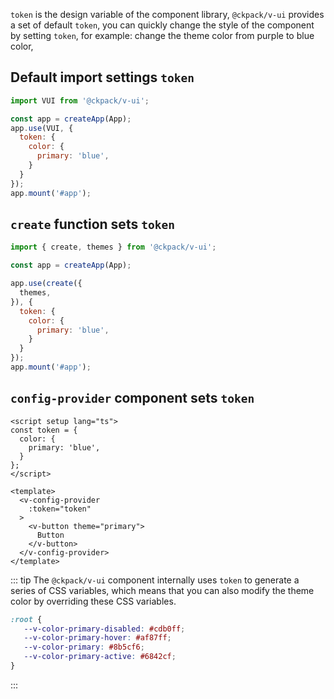 `token` is the design variable of the component library, `@ckpack/v-ui` provides a set of default `token`, you can quickly change the style of the component by setting `token`, for example: change the theme color from purple to blue color,

## Default import settings `token`

```js
import VUI from '@ckpack/v-ui';

const app = createApp(App);
app.use(VUI, {
  token: {
    color: {
      primary: 'blue',
    }
  }
});
app.mount('#app');
```

## `create` function sets `token`

```js
import { create, themes } from '@ckpack/v-ui';

const app = createApp(App);

app.use(create({
  themes,
}), {
  token: {
    color: {
      primary: 'blue',
    }
  }
});
app.mount('#app');
```

## `config-provider` component sets `token`

```vue
<script setup lang="ts">
const token = {
  color: {
    primary: 'blue',
  }
};
</script>

<template>
  <v-config-provider
    :token="token"
  >
    <v-button theme="primary">
      Button
    </v-button>
  </v-config-provider>
</template>
```

::: tip
The `@ckpack/v-ui` component internally uses `token` to generate a series of CSS variables, which means that you can also modify the theme color by overriding these CSS variables.

```CSS
:root {
   --v-color-primary-disabled: #cdb0ff;
   --v-color-primary-hover: #af87ff;
   --v-color-primary: #8b5cf6;
   --v-color-primary-active: #6842cf;
}
```
:::